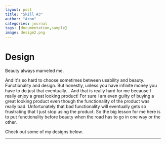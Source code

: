 ```yaml
---
layout: post
title: "Skill #3"
author: "Aron"
categories: journal
tags: [documentation,sample]
image: design2.png
---
```


# Design

Beauty always marveled me. 

And it's so hard to choose sometimes between usability and beauty. Functionality and design. But honestly, unless you have infinite money you have to do just that eventually... And that is really hard for me because I really enjoy a great looking product! For sure I am even guilty of buying a great looking product even though the functionality of the product was really bad. Unfortunately that bad functionality will eventually gets so frustrating that I just stop using the product. So the big lesson for me here is to put functionality before beauty when the road has to go in one way or the other. 

Check out some of my designs below. 

---
